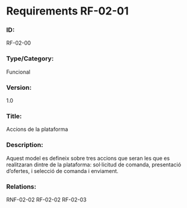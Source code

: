 # Requirements RF-02-01

### ID:
RF-02-00

### Type/Category:
Funcional

### Version:
1.0

### Title:
Accions de la plataforma

### Description:
Aquest model es defineix sobre tres accions que seran les que es realitzaran dintre de la plataforma: sol·licitud de comanda, presentació d’ofertes, i selecció de comanda i enviament.

### Relations:
RNF-02-02
RF-02-02
RF-02-03
